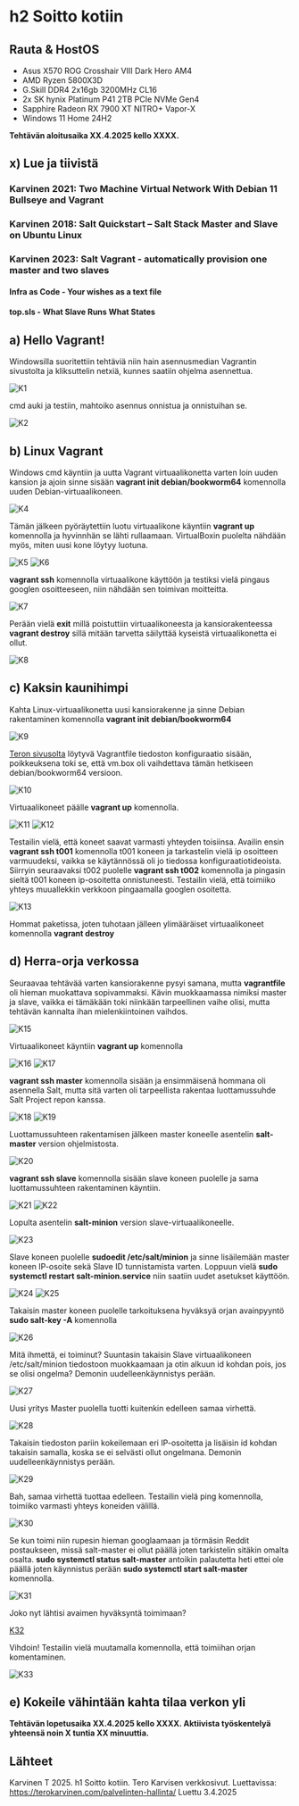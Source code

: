 # h2 Soitto kotiin

## Rauta & HostOS

- Asus X570 ROG Crosshair VIII Dark Hero AM4
- AMD Ryzen 5800X3D
- G.Skill DDR4 2x16gb 3200MHz CL16
- 2x SK hynix Platinum P41 2TB PCIe NVMe Gen4
- Sapphire Radeon RX 7900 XT NITRO+ Vapor-X
- Windows 11 Home 24H2

**Tehtävän aloitusaika XX.4.2025 kello XXXX.**

## x) Lue ja tiivistä

### Karvinen 2021: Two Machine Virtual Network With Debian 11 Bullseye and Vagrant

### Karvinen 2018: Salt Quickstart – Salt Stack Master and Slave on Ubuntu Linux

### Karvinen 2023: Salt Vagrant - automatically provision one master and two slaves

#### Infra as Code - Your wishes as a text file

#### top.sls - What Slave Runs What States

## a) Hello Vagrant!
Windowsilla suoritettiin tehtäviä niin hain asennusmedian Vagrantin sivustolta ja kliksuttelin netxiä, kunnes saatiin ohjelma asennettua.

![K1](1.png)

cmd auki ja testiin, mahtoiko asennus onnistua ja onnistuihan se.

![K2](2.png)

## b) Linux Vagrant
Windows cmd käyntiin ja uutta Vagrant virtuaalikonetta varten loin uuden kansion ja ajoin sinne sisään **vagrant init debian/bookworm64** komennolla uuden Debian-virtuaalikoneen.

![K4](4.png)

Tämän jälkeen pyöräytettiin luotu virtuaalikone käyntiin **vagrant up** komennolla ja hyvinnhän se lähti rullaamaan. VirtualBoxin puolelta nähdään myös, miten uusi kone löytyy luotuna.

![K5](5.png)
![K6](6.png)

**vagrant ssh** komennolla virtuaalikone käyttöön ja testiksi vielä pingaus googlen osoitteeseen, niin nähdään sen toimivan moitteitta.

![K7](7.png)

Perään vielä **exit** millä poistuttiin virtuaalikoneesta ja kansiorakenteessa **vagrant destroy** sillä mitään tarvetta säilyttää kyseistä virtuaalikonetta ei ollut.

![K8](8.png)

## c) Kaksin kaunihimpi
Kahta Linux-virtuaalikonetta uusi kansiorakenne ja sinne Debian rakentaminen komennolla **vagrant init debian/bookworm64**

![K9](9.png)

[Teron sivusolta](https://terokarvinen.com/2021/two-machine-virtual-network-with-debian-11-bullseye-and-vagrant/) löytyvä Vagrantfile tiedoston konfiguraatio sisään, poikkeuksena toki se, että vm.box oli vaihdettava tämän hetkiseen debian/bookworm64 versioon.

![K10](10.png)

Virtuaalikoneet päälle **vagrant up** komennolla.

![K11](11.png)
![K12](12.png)

Testailin vielä, että koneet saavat varmasti yhteyden toisiinsa. Availin ensin **vagrant ssh t001** komennolla t001 koneen ja tarkastelin vielä ip osoitteen varmuudeksi, vaikka se käytännössä oli jo tiedossa konfiguraatiotideoista. Siirryin seuraavaksi t002 puolelle **vagrant ssh t002** komennolla ja pingasin sieltä t001 koneen ip-osoitetta onnistuneesti. Testailin vielä, että toimiiko yhteys muuallekkin verkkoon pingaamalla googlen osoitetta.

![K13](13.png)

Hommat paketissa, joten tuhotaan jälleen ylimääräiset virtuaalikoneet komennolla **vagrant destroy**

## d) Herra-orja verkossa
Seuraavaa tehtävää varten kansiorakenne pysyi samana, mutta **vagrantfile** oli hieman muokattava sopivammaksi. Kävin muokkaamassa nimiksi master ja slave, vaikka ei tämäkään toki niinkään tarpeellinen vaihe olisi, mutta tehtävän kannalta ihan mielenkiintoinen vaihdos.

![K15](15.png)

Virtuaalikoneet käyntiin **vagrant up** komennolla

![K16](16.png)
![K17](17.png)

**vagrant ssh master** komennolla sisään ja ensimmäisenä hommana oli asennella Salt, mutta sitä varten oli tarpeellista rakentaa luottamussuhde Salt Project repon kanssa.

![K18](18.png)
![K19](19.png)

Luottamussuhteen rakentamisen jälkeen master koneelle asentelin **salt-master** version ohjelmistosta.

![K20](20.png)

**vagrant ssh slave** komennolla sisään slave koneen puolelle ja sama luottamussuhteen rakentaminen käyntiin.

![K21](21.png)
![K22](22.png)

Lopulta asentelin **salt-minion** version slave-virtuaalikoneelle.

![K23](23.png)

Slave koneen puolelle **sudoedit /etc/salt/minion** ja sinne lisäilemään master koneen IP-osoite sekä Slave ID tunnistamista varten. Loppuun vielä **sudo systemctl restart salt-minion.service** niin saatiin uudet asetukset käyttöön.

![K24](24.png)
![K25](25.png)

Takaisin master koneen puolelle tarkoituksena hyväksyä orjan avainpyyntö **sudo salt-key -A** komennolla

![K26](26.png)

Mitä ihmettä, ei toiminut? Suuntasin takaisin Slave virtuaalikoneen /etc/salt/minion tiedostoon muokkaamaan ja otin alkuun id kohdan pois, jos se olisi ongelma? Demonin uudelleenkäynnistys perään.

![K27](27.png)

Uusi yritys Master puolella tuotti kuitenkin edelleen samaa virhettä.

![K28](28.png)

Takaisin tiedoston pariin kokeilemaan eri IP-osoitetta ja lisäisin id kohdan takaisin samalla, koska se ei selvästi ollut ongelmana. Demonin uudelleenkäynnistys perään. 

![K29](29.png)

Bah, samaa virhettä tuottaa edelleen. Testailin vielä ping komennolla, toimiiko varmasti yhteys koneiden välillä.

![K30](30.png)

Se kun toimi niin rupesin hieman googlaamaan ja törmäsin Reddit postaukseen, missä salt-master ei ollut päällä joten tarkistelin sitäkin omalta osalta. **sudo systemctl status salt-master** antoikin palautetta heti ettei ole päällä joten käynnistus perään **sudo systemctl start salt-master** komennolla. 

![K31](31.png)

Joko nyt lähtisi avaimen hyväksyntä toimimaan?

[K32](32.png)

Vihdoin! Testailin vielä muutamalla komennolla, että toimiihan orjan komentaminen.

![K33](33.png)

## e) Kokeile vähintään kahta tilaa verkon yli


**Tehtävän lopetusaika XX.4.2025 kello XXXX. Aktiivista työskentelyä yhteensä noin X tuntia XX minuuttia.**

## Lähteet
Karvinen T 2025. h1 Soitto kotiin. Tero Karvisen verkkosivut. Luettavissa: https://terokarvinen.com/palvelinten-hallinta/ Luettu 3.4.2025
